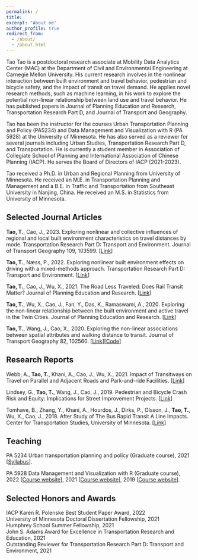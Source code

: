 ```yaml
---
permalink: /
title: 
excerpt: "About me"
author_profile: true
redirect_from: 
  - /about/
  - /about.html
---
```


Tao Tao is a postdoctoral research associate at Mobility Data Analytics Center (MAC) at the Department of Civil and Environmental Engineering at Carnegie Mellon University.  His current research involves in the nonlinear interaction between built environment and travel behavior, pedestrian and bicycle safety, and the impact of transit on travel demand.  He applies novel research methods, such as machine learning, in his work to explore the potential non-linear relationship between land use and travel behavior.  He has published papers in Journal of Planning Education and Research, Transportation Research Part D, and Journal of Transport and Geography.
  
Tao has been the instructor for the courses Urban Transportation Planning and Policy (PA5234) and Data Management and Visualization with R (PA 5928) at the University of Minnesota.  He has also served as a reviewer for several journals including Urban Studies, Transportation Research Part D, and Transportation.  He is currently a student member in Association of Collegiate School of Planning and International Association of Chinese Planning (IACP).  He serves the Board of Directors of IACP (2021-2023).
  
Tao received a Ph.D. in Urban and Regional Planning from University of Minnesota. He received an M.E. in Transportation Planning and Management and a B.E. in Traffic and Transportation from Southeast University in Nanjing, China. He received an M.S. in Statistics from University of Minnesota.  


## **Selected Journal Articles**

**Tao, T.**, Cao, J., 2023. Exploring nonlinear and collective influences of regional and local built environment characteristics on travel distances by mode. Transportation Research Part D: Transport and Environment. Journal of Transport Geography 109, 103599. [[Link](https://doi.org/10.1016/j.jtrangeo.2023.103599)]

**Tao, T.**, Næss, P., 2022. Exploring nonlinear built environment effects on driving with a mixed-methods approach. Transportation Research Part D: Transport and Environment. [[Link](https://doi.org/10.1016/j.trd.2022.103443)]

**Tao, T.**, Cao, J., Wu, X., 2021. The Road Less Traveled: Does Rail Transit Matter? Journal of Planning Education and Research. [[Link](https://doi.org/10.1177/0739456X211035825)]

**Tao, T.**, Wu, X., Cao, J., Fan, Y., Das, K., Ramaswami, A., 2020. Exploring the non-linear relationship between the built environment and active travel in the Twin Cities. Journal of Planning Education and Research. [[Link](https://doi.org/10.1177/0739456X20915765)]

**Tao, T.**, Wang, J., Cao, X., 2020. Exploring the non-linear associations between spatial attributes and walking distance to transit. Journal of Transport Geography 82, 102560. [[Link](https://doi.org/10.1016/j.jtrangeo.2019.102560)][[Code](https://vtao1989.github.io/DisToTransit_statistics/)]

## **Research Reports**

Webb, A., **Tao, T.**, Khani, A., Cao, J., Wu, X., 2021. Impact of Transitways on Travel on Parallel and Adjacent Roads and Park-and-ride Facilities. [[Link](https://trid.trb.org/view/1768597)]

Lindsey, G., **Tao, T.**, Wang, J., Cao, J., 2019. Pedestrian and Bicycle Crash Risk and Equity: Implications for Street Improvement Projects. [[Link](http://hdl.handle.net/11299/203635)]

Tomhave, B., Zhang, Y., Khani, A., Hourdos, J., Dirks, P., Olsson, J., **Tao, T.**, Wu, X., Cao, J., 2018. After Study of The Bus Rapid Transit A Line Impacts. Center for Transportation Studies, University of Minnesota. [[Link](http://hdl.handle.net/11299/201534)]
  
## **Teaching**

PA 5234 Urban transportation planning and policy (Graduate course), 2021 [[Syllabus](./files/PA_5234_syllabus_2021_spring.pdf)]. 

PA 5928 Data Management and Visualization with R (Graduate course), 2022 [[Course website](https://vtao1989.github.io/PA5928_2022_spring/)], 2021 [[Course website](https://vtao1989.github.io/PA_5928_2021_spring/)], 2019 [[Course website](https://vtao1989.github.io/PA5928-Data-management-and-visualization-with-R/)].

## **Selected Honors and Awards**
IACP Karen R. Polenske Best Student Paper Award, 2022  
University of Minnesota Doctoral Dissertation Fellowship, 2021  
Humphrey School Summer Fellowship, 2021  
John S. Adams Award for Excellence in Transportation Research and Education, 2021  
Outstanding Reviewer for Transportation Research Part D: Transport and Environment, 2021  
